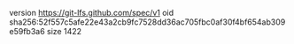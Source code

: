 version https://git-lfs.github.com/spec/v1
oid sha256:52f557c5afe22e43a2cb9fc7528dd36ac705fbc0af30f4bf654ab309e59fb3a6
size 1422
